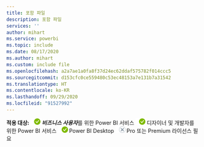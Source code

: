 ```yaml
---
title: 포함 파일
description: 포함 파일
services: ''
author: mihart
ms.service: powerbi
ms.topic: include
ms.date: 08/17/2020
ms.author: mihart
ms.custom: include file
ms.openlocfilehash: a2a7ae1a0fa8f37d24ec62ddaf575782f014ccc5
ms.sourcegitcommit: d153cfc0ce559480c53ec48153a7e131b7a31542
ms.translationtype: HT
ms.contentlocale: ko-KR
ms.lasthandoff: 09/29/2020
ms.locfileid: "91527992"
---
```

<Token>**적용 대상:** ![적용됨.](media/yes.png)***비즈니스 사용자***를 위한 Power BI 서비스 ![적용됨.](media/yes.png)디자이너 및 개발자를 위한 Power BI 서비스 ![적용됨.](media/yes.png)Power BI Desktop ![적용되지 않음.](media/no.png)Pro 또는 Premium 라이선스 필요 </Token>